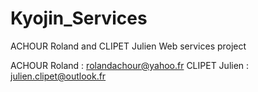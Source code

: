 # Kyojin_Services
ACHOUR Roland and CLIPET Julien Web services project

ACHOUR Roland : rolandachour@yahoo.fr
CLIPET Julien : julien.clipet@outlook.fr

